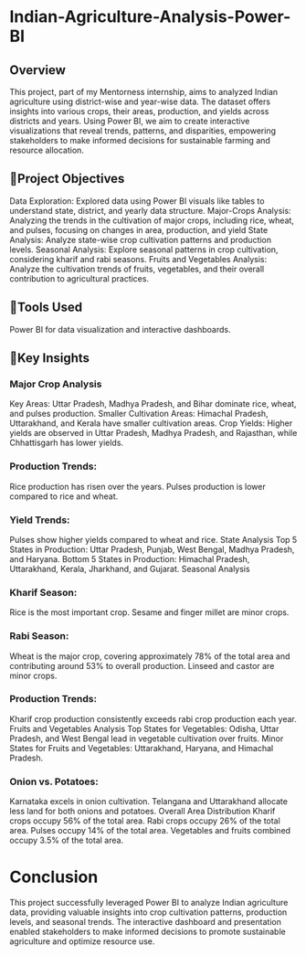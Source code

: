 # Indian-Agriculture-Analysis-Power-BI
## Overview
This project, part of my Mentorness internship, aims to analyzed Indian agriculture using district-wise and year-wise data. The dataset offers insights into various crops, their areas, production, and yields across districts and years. Using Power BI, we aim to create interactive visualizations that reveal trends, patterns, and disparities, empowering stakeholders to make informed decisions for sustainable farming and resource allocation.
## 📌Project Objectives
Data Exploration: Explored data using Power BI visuals like tables to understand state, district, and yearly data structure.
Major-Crops Analysis: Analyzing the trends in the cultivation of major crops, including rice, wheat, and pulses, focusing on changes in area, production, and yield
State Analysis: Analyze state-wise crop cultivation patterns and production levels.
Seasonal Analysis: Explore seasonal patterns in crop cultivation, considering kharif and rabi seasons.
Fruits and Vegetables Analysis: Analyze the cultivation trends of fruits, vegetables, and their overall contribution to agricultural practices.
## 📌Tools Used
Power BI for data visualization and interactive dashboards.
## 📌Key Insights
### Major Crop Analysis
Key Areas: Uttar Pradesh, Madhya Pradesh, and Bihar dominate rice, wheat, and pulses production.
Smaller Cultivation Areas: Himachal Pradesh, Uttarakhand, and Kerala have smaller cultivation areas.
Crop Yields: Higher yields are observed in Uttar Pradesh, Madhya Pradesh, and Rajasthan, while Chhattisgarh has lower yields.
### Production Trends:
Rice production has risen over the years.
Pulses production is lower compared to rice and wheat.
### Yield Trends:
Pulses show higher yields compared to wheat and rice.
State Analysis
Top 5 States in Production: Uttar Pradesh, Punjab, West Bengal, Madhya Pradesh, and Haryana.
Bottom 5 States in Production: Himachal Pradesh, Uttarakhand, Kerala, Jharkhand, and Gujarat.
Seasonal Analysis
### Kharif Season:
Rice is the most important crop.
Sesame and finger millet are minor crops.
### Rabi Season:
Wheat is the major crop, covering approximately 78% of the total area and contributing around 53% to overall production.
Linseed and castor are minor crops.
### Production Trends:
Kharif crop production consistently exceeds rabi crop production each year.
Fruits and Vegetables Analysis
Top States for Vegetables: Odisha, Uttar Pradesh, and West Bengal lead in vegetable cultivation over fruits.
Minor States for Fruits and Vegetables: Uttarakhand, Haryana, and Himachal Pradesh.
### Onion vs. Potatoes:
Karnataka excels in onion cultivation.
Telangana and Uttarakhand allocate less land for both onions and potatoes.
Overall Area Distribution
Kharif crops occupy 56% of the total area.
Rabi crops occupy 26% of the total area.
Pulses occupy 14% of the total area.
Vegetables and fruits combined occupy 3.5% of the total area.
# Conclusion
This project successfully leveraged Power BI to analyze Indian agriculture data, providing valuable insights into crop cultivation patterns, production levels, and seasonal trends. The interactive dashboard and presentation enabled stakeholders to make informed decisions to promote sustainable agriculture and optimize resource use.

